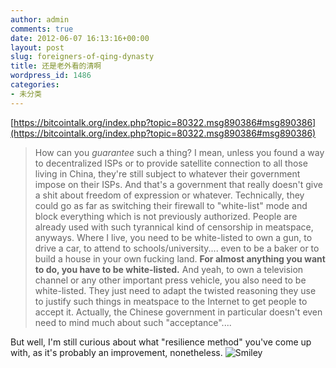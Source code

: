 ```yaml
---
author: admin
comments: true
date: 2012-06-07 16:13:16+00:00
layout: post
slug: foreigners-of-qing-dynasty
title: 还是老外看的清啊
wordpress_id: 1486
categories:
- 未分类
---
```


[https://bitcointalk.org/index.php?topic=80322.msg890386#msg890386](https://bitcointalk.org/index.php?topic=80322.msg890386#msg890386)


> How can you _guarantee_ such a thing?
I mean, unless you found a way to decentralized ISPs or to provide satellite connection to all those living in China, they're still subject to whatever their government impose on their ISPs. And that's a government that really doesn't give a shit about freedom of expression or whatever.
Technically, they could go as far as switching their firewall to "white-list" mode and block everything which is not previously authorized. People are already used with such tyrannical kind of censorship in meatspace, anyways. Where I live, you need to be white-listed to own a gun, to drive a car, to attend to schools/university.... even to be a baker or to build a house in your own fucking land. **For almost anything you want to do, you have to be white-listed.** And yeah, to own a television channel or any other important press vehicle, you also need to be white-listed. They just need to adapt the twisted reasoning they use to justify such things in meatspace to the Internet to get people to accept it. Actually, the Chinese government in particular doesn't even need to mind much about such "acceptance"....

But well, I'm still curious about what "resilience method" you've come up with, as it's probably an improvement, nonetheless. ![Smiley](https://bitcointalk.org/Smileys/default/smiley.gif)
